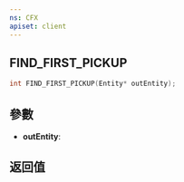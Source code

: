 ```yaml
---
ns: CFX
apiset: client
---
```

## FIND_FIRST_PICKUP

```c
int FIND_FIRST_PICKUP(Entity* outEntity);
```


## 參數
* **outEntity**: 

## 返回值
